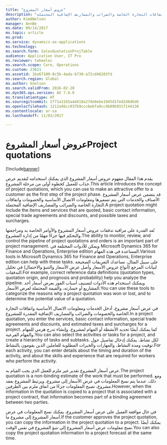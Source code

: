```yaml
---
title: "عروض أسعار المشروع"
description: "يقدم هذا المقال مفهوم عروض أسعار المشروع الذي يمكنك استخدامه لتقديم عرض جذاب للعميل كخطوة أولى من مرحلة المشروع. قد يتضمن عرض أسعار المشروع الأصناف والخدمات التي يتم تسعيرها ومعلومات الاتصال الأساسية والخصومات واتفاقات التجارة الخاصة والضرائب والمصاريف الإضافية المحتملة."
author: KimANelson
manager: AnnBe
ms.date: 09/14/2017
ms.topic: article
ms.prod: 
ms.service: dynamics-ax-applications
ms.technology: 
ms.search.form: SalesQuotationProjTable
audience: Application User, IT Pro
ms.reviewer: twheeloc
ms.search.scope: Core, Operations
ms.custom: 23621
ms.assetid: 1ba67109-8c5b-4ada-b730-a72cd46203fd
ms.search.region: Global
ms.author: knelson
ms.search.validFrom: 2016-02-28
ms.dyn365.ops.version: AX 7.0.0
ms.translationtype: HT
ms.sourcegitcommit: 2771a31b5a4d418a27de0ebe1945d1fed2d8d6d6
ms.openlocfilehash: 1212a46cc937b9ccc6ebfa9cc4b89b931f144130
ms.contentlocale: ar-sa
ms.lasthandoff: 11/03/2017

---
```


# <a name="project-quotations"></a><span data-ttu-id="6b533-104">عروض أسعار المشروع</span><span class="sxs-lookup"><span data-stu-id="6b533-104">Project quotations</span></span>

[!include[banner](../includes/banner.md)]


<span data-ttu-id="6b533-105">يقدم هذا المقال مفهوم عروض أسعار المشروع الذي يمكنك استخدامه لتقديم عرض جذاب للعميل كخطوة أولى من مرحلة المشروع.</span><span class="sxs-lookup"><span data-stu-id="6b533-105">This article introduces the concept of project quotations, which you can use to make an attractive offer to a customer as the first step of the project phase.</span></span> <span data-ttu-id="6b533-106">قد يتضمن عرض أسعار المشروع الأصناف والخدمات التي يتم تسعيرها ومعلومات الاتصال الأساسية والخصومات واتفاقات التجارة الخاصة والضرائب والمصاريف الإضافية المحتملة.</span><span class="sxs-lookup"><span data-stu-id="6b533-106">A project quotation might include the items and services that are quoted, basic contact information, special trade agreements and discounts, and possible taxes and surcharges.</span></span> 

<span data-ttu-id="6b533-107">تُعد القدرة على مراقبة تدفقات عروض أسعار المشروع والأوامر الخاصة به ومراجعتها والتحكم فيها جزءًا مهمًا من إدارة المشروع.</span><span class="sxs-lookup"><span data-stu-id="6b533-107">The ability to monitor, review, and control the pipeline of project quotations and orders is an important part of project management.</span></span> <span data-ttu-id="6b533-108">ويمكن للأدوات المختلفة في Microsoft Dynamics 365 for Finance and Operations, Enterprise edition المساعدة في هذه المهام.</span><span class="sxs-lookup"><span data-stu-id="6b533-108">Various tools in Microsoft Dynamics 365 for Finance and Operations, Enterprise edition can help with these tasks.</span></span> <span data-ttu-id="6b533-109">على سبيل المثال، تساعدك التعريفات الصحيحة لبيانات المرجع (أنواع عروض الأسعار وأصل عرض الأسعار والتنبؤ والاحتمال) في تحليل التدفقات.</span><span class="sxs-lookup"><span data-stu-id="6b533-109">For example, correct reference data definitions (quotation types, quotation origin, and prognosis and probability) help you analyze the pipeline.</span></span> <span data-ttu-id="6b533-110">ويمكنك استخدام هذه الأدوات لتصنيف أسباب الفوز بعرض أسعار أحد المشاريع أو خسارته، والقيمة المحتملة لعرض الأسعار.</span><span class="sxs-lookup"><span data-stu-id="6b533-110">You can use these tools to categorize the reasons why a project quotation was won or lost, and to determine the potential value of a quotation.</span></span> 

<span data-ttu-id="6b533-111">في عرض أسعار مشروع، أدخل الخدمات ومعلومات الاتصال الأساسية واتفاقات التجارة الخاصة والخصومات والضرائب والمصاريف الإضافية المقدرة للمشروع.</span><span class="sxs-lookup"><span data-stu-id="6b533-111">In a project quotation, you enter the services, basic contact information, special trade agreements and discounts, and estimated taxes and surcharges for a project.</span></span> <span data-ttu-id="6b533-112">كما يمكنك أيضًا تحديد الأنشطة أو المهام لمشروع، وإنشاء تدرج هرمي للمهام والمهام الفرعية.</span><span class="sxs-lookup"><span data-stu-id="6b533-112">You can also select the activities or tasks for a project, and create a hierarchy of tasks and subtasks.</span></span> <span data-ttu-id="6b533-113">لكل نشاط، يمكنك إدخال تفاصيل حول توقيت ومدة النشاط، والمهارات والخبرات المطلوبة للعاملين الذين يقومون بالنشاط.</span><span class="sxs-lookup"><span data-stu-id="6b533-113">For each activity, you can enter details about the timing and duration of the activity, and about the skills and experience that are required for workers who perform the activity.</span></span> 

<span data-ttu-id="6b533-114">عرض أسعار المشروع تقدير غير ملزم للعمل الذي يجب القيام به.</span><span class="sxs-lookup"><span data-stu-id="6b533-114">The project quotation is a non-binding estimate of the work that must be performed.</span></span> <span data-ttu-id="6b533-115">ومع ذلك، عندما يتم نسخ المعلومات في عرض الأسعار إلى مشروع، ويرتبط المشروع بعقد مشروع، تصبح المعلومات جزءًا من اتفاق ملزم بين الطرفين.</span><span class="sxs-lookup"><span data-stu-id="6b533-115">However, when the information in the quotation is copied to a project that is associated with a project contract, that information becomes part of a binding agreement between two parties.</span></span> 

<span data-ttu-id="6b533-116">في حال موافقة العميل على عرض أسعار المشروع، يمكنك نسخ المعلومات في عرض أسعار المشروع إلى مشروع ما.</span><span class="sxs-lookup"><span data-stu-id="6b533-116">If the customer approves the project quotation, you can copy the information in the project quotation to a project.</span></span> <span data-ttu-id="6b533-117">يمكنك أيضًا نسخ معلومات عرض أسعار المشروع إلى تنبؤ المشروع في نفس الوقت.</span><span class="sxs-lookup"><span data-stu-id="6b533-117">You can also copy the project quotation information to a project forecast at the same time.</span></span>




